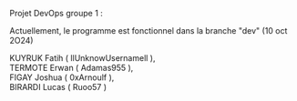 Projet DevOps groupe 1 :

Actuellement, le programme est fonctionnel dans la branche "dev" (10 oct 2O24)

KUYRUK Fatih ( llUnknowUsernamell ),  
TERMOTE Erwan ( Adamas955 ),  
FIGAY Joshua ( 0xArnoulf ),  
BIRARDI Lucas ( Ruoo57 )

